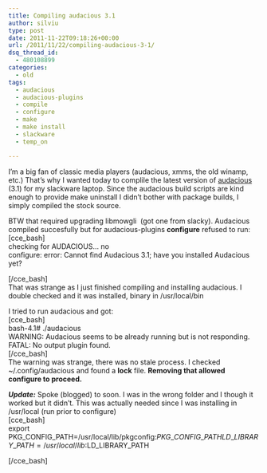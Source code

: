```yaml
---
title: Compiling audacious 3.1
author: silviu
type: post
date: 2011-11-22T09:18:26+00:00
url: /2011/11/22/compiling-audacious-3-1/
dsq_thread_id:
  - 480108899
categories:
  - old
tags:
  - audacious
  - audacious-plugins
  - compile
  - configure
  - make
  - make install
  - slackware
  - temp_on

---
```

I&#8217;m a big fan of classic media players (audacious, xmms, the old winamp, etc.) That&#8217;s why I wanted today to complile the latest version of <a href="http://audacious-media-player.org/" target="_blank" rel="noopener">audacious</a> (3.1) for my slackware laptop. Since the audacious build scripts are kind enough to provide make uninstall I didn&#8217;t bother with package builds, I simply compiled the stock source.

BTW that required upgrading libmowgli  (got one from slacky). Audacious compiled succesfully but for audacious-plugins **configure** refused to run:  
[cce_bash]  
checking for AUDACIOUS&#8230; no  
configure: error: Cannot find Audacious 3.1; have you installed Audacious yet?</pre> 

[/cce_bash]  
That was strange as I just finished compiling and installing audacious. I double checked and it was installed, binary in /usr/local/bin

I tried to run audacious and got:  
[cce_bash]  
bash-4.1# ./audacious  
WARNING: Audacious seems to be already running but is not responding.  
FATAL: No output plugin found.  
[/cce_bash]  
The warning was strange, there was no stale process. I checked ~/.config/audacious and found a **lock** file. **Removing that allowed configure to proceed.**

_**Update:**_ Spoke (blogged) to soon. I was in the wrong folder and I though it worked but it didn&#8217;t. This was actually needed since I was installing in /usr/local (run prior to configure)  
[cce_bash]  
export PKG\_CONFIG\_PATH=/usr/local/lib/pkgconfig:$PKG\_CONFIG\_PATH  
LD\_LIBRARY\_PATH=/usr/local/lib:$LD\_LIBRARY\_PATH</pre> 

[/cce_bash]  
&nbsp;